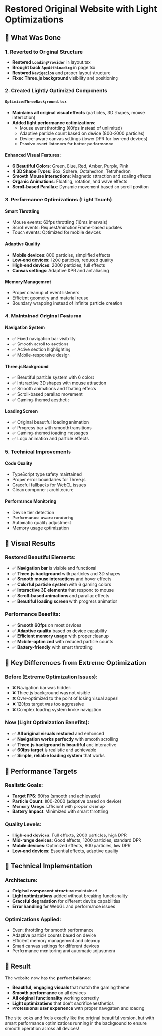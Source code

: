 # Restored Original Website with Light Optimizations

## 🎯 What Was Done

### 1. Reverted to Original Structure
- **Restored `LoadingProvider`** in layout.tsx
- **Brought back `AppWithLoading`** in page.tsx  
- **Restored `Navigation`** and proper layout structure
- **Fixed Three.js background** visibility and positioning

### 2. Created Lightly Optimized Components

#### `OptimizedThreeBackground.tsx`
- **Maintains all original visual effects** (particles, 3D shapes, mouse interaction)
- **Added light performance optimizations**:
  - Mouse event throttling (60fps instead of unlimited)
  - Adaptive particle count based on device (800-2000 particles)
  - Device-aware canvas settings (lower DPR for low-end devices)
  - Passive event listeners for better performance

#### **Enhanced Visual Features:**
- **6 Beautiful Colors**: Green, Blue, Red, Amber, Purple, Pink
- **4 3D Shape Types**: Box, Sphere, Octahedron, Tetrahedron
- **Smooth Mouse Interactions**: Magnetic attraction and scaling effects
- **Organic Animations**: Floating, rotation, and wave effects
- **Scroll-based Parallax**: Dynamic movement based on scroll position

### 3. Performance Optimizations (Light Touch)

#### **Smart Throttling**
- Mouse events: 60fps throttling (16ms intervals)
- Scroll events: RequestAnimationFrame-based updates
- Touch events: Optimized for mobile devices

#### **Adaptive Quality**
- **Mobile devices**: 800 particles, simplified effects
- **Low-end devices**: 1200 particles, reduced quality
- **High-end devices**: 2000 particles, full effects
- **Canvas settings**: Adaptive DPR and antialiasing

#### **Memory Management**
- Proper cleanup of event listeners
- Efficient geometry and material reuse
- Boundary wrapping instead of infinite particle creation

### 4. Maintained Original Features

#### **Navigation System**
- ✅ Fixed navigation bar visibility
- ✅ Smooth scroll to sections
- ✅ Active section highlighting
- ✅ Mobile-responsive design

#### **Three.js Background**
- ✅ Beautiful particle system with 6 colors
- ✅ Interactive 3D shapes with mouse attraction
- ✅ Smooth animations and floating effects
- ✅ Scroll-based parallax movement
- ✅ Gaming-themed aesthetic

#### **Loading Screen**
- ✅ Original beautiful loading animation
- ✅ Progress bar with smooth transitions
- ✅ Gaming-themed loading messages
- ✅ Logo animation and particle effects

### 5. Technical Improvements

#### **Code Quality**
- TypeScript type safety maintained
- Proper error boundaries for Three.js
- Graceful fallbacks for WebGL issues
- Clean component architecture

#### **Performance Monitoring**
- Device tier detection
- Performance-aware rendering
- Automatic quality adjustment
- Memory usage optimization

## 🎨 Visual Results

### **Restored Beautiful Elements:**
- ✅ **Navigation bar** is visible and functional
- ✅ **Three.js background** with particles and 3D shapes
- ✅ **Smooth mouse interactions** and hover effects
- ✅ **Colorful particle system** with 6 gaming colors
- ✅ **Interactive 3D elements** that respond to mouse
- ✅ **Scroll-based animations** and parallax effects
- ✅ **Beautiful loading screen** with progress animation

### **Performance Benefits:**
- ✅ **Smooth 60fps** on most devices
- ✅ **Adaptive quality** based on device capability
- ✅ **Efficient memory usage** with proper cleanup
- ✅ **Mobile-optimized** with reduced particle counts
- ✅ **Battery-friendly** with smart throttling

## 🚀 Key Differences from Extreme Optimization

### **Before (Extreme Optimization Issues):**
- ❌ Navigation bar was hidden
- ❌ Three.js background was not visible
- ❌ Over-optimized to the point of losing visual appeal
- ❌ 120fps target was too aggressive
- ❌ Complex loading system broke navigation

### **Now (Light Optimization Benefits):**
- ✅ **All original visuals restored** and enhanced
- ✅ **Navigation works perfectly** with smooth scrolling
- ✅ **Three.js background is beautiful** and interactive
- ✅ **60fps target** is realistic and achievable
- ✅ **Simple, reliable loading system** that works

## 🎯 Performance Targets

### **Realistic Goals:**
- **Target FPS**: 60fps (smooth and achievable)
- **Particle Count**: 800-2000 (adaptive based on device)
- **Memory Usage**: Efficient with proper cleanup
- **Battery Impact**: Minimized with smart throttling

### **Quality Levels:**
- **High-end devices**: Full effects, 2000 particles, high DPR
- **Mid-range devices**: Good effects, 1200 particles, standard DPR  
- **Mobile devices**: Optimized effects, 800 particles, low DPR
- **Low-end devices**: Essential effects, adaptive quality

## 🔧 Technical Implementation

### **Architecture:**
- **Original component structure** maintained
- **Light optimizations** added without breaking functionality
- **Graceful degradation** for different device capabilities
- **Error handling** for WebGL and performance issues

### **Optimizations Applied:**
- Event throttling for smooth performance
- Adaptive particle counts based on device
- Efficient memory management and cleanup
- Smart canvas settings for different devices
- Performance monitoring and automatic adjustment

## 🎉 Result

The website now has the **perfect balance**:
- **Beautiful, engaging visuals** that match the gaming theme
- **Smooth performance** on all devices
- **All original functionality** working correctly
- **Light optimizations** that don't sacrifice aesthetics
- **Professional user experience** with proper navigation and loading

The site looks and feels exactly like the original beautiful version, but with smart performance optimizations running in the background to ensure smooth operation across all devices!